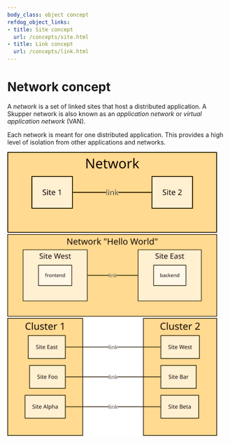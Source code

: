 ```yaml
---
body_class: object concept
refdog_object_links:
- title: Site concept
  url: /concepts/site.html
- title: Link concept
  url: /concepts/link.html
---
```


# Network concept

<section>

A _network_ is a set of linked sites that host a distributed
application.  A Skupper network is also known as an _application
network_ or _virtual application network_ (VAN).

Each network is meant for one distributed application.  This
provides a high level of isolation from other applications and
networks.

<img src="images/network-1.svg" width="480"/>
<img src="images/network-2.svg" width="480"/>
<img src="images/network-3.svg" width="480"/>

</section>
